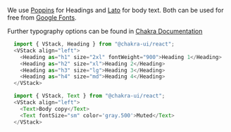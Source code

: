 We use [Poppins](https://fonts.google.com/specimen/Poppins) for Headings and [Lato](https://fonts.google.com/specimen/Lato) for body text. Both can be used for free from [Google Fonts](https://fonts.google.com/).

Further typography options can be found in [Chakra Documentation](https://chakra-ui.com/docs/typography/text)

```js
  import { VStack, Heading } from "@chakra-ui/react";
  <VStack align="left">
    <Heading as="h1" size="2xl" fontWeight="900">Heading 1</Heading>
    <Heading as="h2" size="xl">Heading 2</Heading>
    <Heading as="h3" size="lg">Heading 3</Heading>
    <Heading as="h4" size="md">Heading 4</Heading>
  </VStack>
```

```js
  import { VStack, Text } from "@chakra-ui/react";
  <VStack align="left">
    <Text>Body copy</Text>
    <Text fontSize="sm" color='gray.500'>Muted</Text>
  </VStack>
```